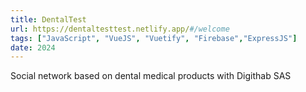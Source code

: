 ```yaml
---
title: DentalTest
url: https://dentaltesttest.netlify.app/#/welcome
tags: ["JavaScript", "VueJS", "Vuetify", "Firebase","ExpressJS"]
date: 2024
---
```


Social network based on dental medical products with Digithab SAS


